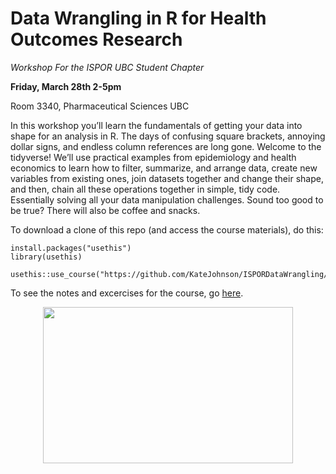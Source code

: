 # Data Wrangling in R for Health Outcomes Research

*Workshop For the ISPOR UBC Student Chapter*

**Friday, March 28th 2-5pm**

Room 3340, Pharmaceutical Sciences UBC

In this workshop you’ll learn the fundamentals of getting your data into shape for an analysis in R. The days of confusing square brackets, annoying dollar signs, and endless column references are long gone. Welcome to the tidyverse! We’ll use practical examples from epidemiology and health economics to learn how to filter, summarize, and arrange data, create new variables from existing ones, join datasets together and change their shape, and then, chain all these operations together in simple, tidy code. Essentially solving all your data manipulation challenges. Sound too good to be true? There will also be coffee and snacks.

To download a clone of this repo (and access the course materials), do this:

```
install.packages("usethis")
library(usethis)

usethis::use_course("https://github.com/KateJohnson/ISPORDataWrangling/archive/master.zip")
```

To see the notes and excercises for the course, go [here](https://github.com/KateJohnson/ISPORDataWrangling/blob/master/Notes_and_Exercises.md).

<p align="center">
  <img width="400" height="250" src="https://user-images.githubusercontent.com/27313003/54243498-f7f8fb80-44e5-11e9-8815-5c1f7faaa8b9.png">
</p>
